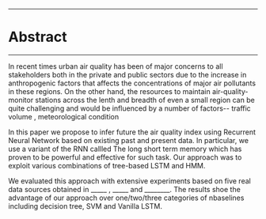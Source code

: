 -------
# Abstract
-----

<p> 
In  recent times urban air quality has been of major concerns to all stakeholders both in the private and public sectors due to the increase in anthropogenic factors that affects the concentrations of major air pollutants in these regions. On the other hand,  the resources to maintain air-quality-monitor stations across the lenth and breadth of even a small region can be quite challenging and would be influenced by a number of factors-- traffic volume , meteorological condition </p>
<p> In this paper we propose to infer future the air quality index using Recurrent Neural Network based on existing past and present data. In particular, we use a variant of the RNN callled The long short term memory which has proven to be powerful and effective for such task. Our approach was to exploit various combinations of tree-based LSTM and HMM.    </p>
<p> 

We evaluated this approach with extensive experiments based on five real data sources obtained in _____ , _____ and ________. The results shoe the advantage of our approach over one/two/three categories  of nbaselines including decision tree, SVM and Vanilla LSTM.

</p>
